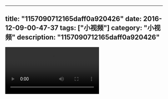 
---
title: "1157090712165daff0a920426"
date: 2016-12-09-00-47-37
tags: ["小视频"]
category: "小视频"
description: "1157090712165daff0a920426"
---
<video src="http://ohtsqip0g.bkt.clouddn.com/1157090712165daff0a920426.mp4" controls="controls"></video>
